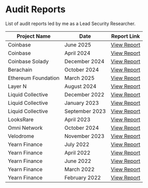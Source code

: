 # Audit Reports

List of audit reports led by me as a Lead Security Researcher.

| Project Name          | Date          | Report Link                                              |
|-----------------------|---------------|----------------------------------------------------------|
| Coinbase       | June 2025     | [View Report](./audit-reports/Coinbase-Cantina-June-2025.pdf) |
| Coinbase       | April 2024    | [View Report](./audit-reports/Coinbase-Cantina-April-2024.pdf) |
| Coinbase Solady       | December 2024    | [View Report](./audit-reports/Coinbase-Solady-December-2024.pdf) |
| Berachain       | October 2024     | [View Report](./audit-reports/Berachain-Spearbit-October-2024.pdf) |
| Ethereum Foundation       | March 2025     | [View Report](./audit-reports/Ethereum-Foundation-Spearbit-March-2025.pdf) |
| Layer N               | August 2024   | [View Report](./audit-reports/Layer-N-Cantina-August-2024.pdf) |
| Liquid Collective     | December 2022 | [View Report](./audit-reports/LiquidCollective-Spearbit-December-2022.pdf) |
| Liquid Collective     | January 2023  | [View Report](./audit-reports/LiquidCollective-Spearbit-January-2023.pdf) |
| Liquid Collective     | September 2023| [View Report](./audit-reports/LiquidCollective-Spearbit-September-2023.pdf) |
| LooksRare             | April 2023    | [View Report](./audit-reports/LooksRare-Spearbit-Security-April-2023.pdf) |
| Omni Network          | October 2024  | [View Report](./audit-reports/Omni-Spearbit-October-2024.pdf) |
| Velodrome             | November 2023 | [View Report](./audit-reports/Velodrome-Spearbit-November-2023.pdf) |
| Yearn Finance         | July 2022     | [View Report](./audit-reports/Yearn-Finance-Angle-Optimum-July-2022.pdf) |
| Yearn Finance         | April 2022    | [View Report](./audit-reports/Yearn-Finance-Optimum-Gen-lev-lending-April-2022.pdf) |
| Yearn Finance         | June 2022     | [View Report](./audit-reports/Yearn-Finance-Optimum-Notional-Finance-June-2022.pdf) |
| Yearn Finance         | March 2022    | [View Report](./audit-reports/Yearn-Finance-Optimum-Notional-Finance-Strategy-March-2022.pdf) |
| Yearn Finance         | February 2022 | [View Report](./audit-reports/Yearn-Finance-Optimum-Yearn-Tokemak-Strategy-February-2022.pdf) |